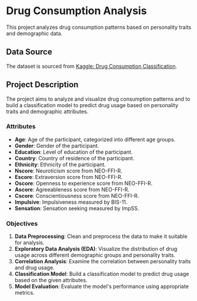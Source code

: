 # Drug Consumption Analysis

This project analyzes drug consumption patterns based on personality traits and demographic data.

## Data Source

The dataset is sourced from [Kaggle: Drug Consumption Classification](https://www.kaggle.com/datasets/mexwell/drug-consumption-classification).

## Project Description

The project aims to analyze and visualize drug consumption patterns and to build a classification model to predict drug usage based on personality traits and demographic attributes.

### Attributes

- **Age**: Age of the participant, categorized into different age groups.
- **Gender**: Gender of the participant.
- **Education**: Level of education of the participant.
- **Country**: Country of residence of the participant.
- **Ethnicity**: Ethnicity of the participant.
- **Nscore**: Neuroticism score from NEO-FFI-R.
- **Escore**: Extraversion score from NEO-FFI-R.
- **Oscore**: Openness to experience score from NEO-FFI-R.
- **Ascore**: Agreeableness score from NEO-FFI-R.
- **Cscore**: Conscientiousness score from NEO-FFI-R.
- **Impulsive**: Impulsiveness measured by BIS-11.
- **Sensation**: Sensation seeking measured by ImpSS.

### Objectives

1. **Data Preprocessing**: Clean and preprocess the data to make it suitable for analysis.
2. **Exploratory Data Analysis (EDA)**: Visualize the distribution of drug usage across different demographic groups and personality traits.
3. **Correlation Analysis**: Examine the correlation between personality traits and drug usage.
4. **Classification Model**: Build a classification model to predict drug usage based on the given attributes.
5. **Model Evaluation**: Evaluate the model's performance using appropriate metrics.
